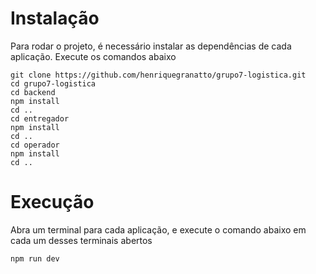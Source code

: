 # Instalação
Para rodar o projeto, é necessário instalar as dependências de cada aplicação. Execute os comandos abaixo

```
git clone https://github.com/henriquegranatto/grupo7-logistica.git
cd grupo7-logistica
cd backend
npm install
cd ..
cd entregador
npm install
cd ..
cd operador
npm install
cd ..
```

# Execução
Abra um terminal para cada aplicação, e execute o comando abaixo em cada um desses terminais abertos

```
npm run dev
```